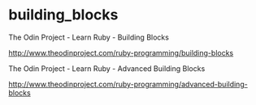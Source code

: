 building_blocks
===============

The Odin Project - Learn Ruby - Building Blocks

http://www.theodinproject.com/ruby-programming/building-blocks

The Odin Project - Learn Ruby - Advanced Building Blocks

http://www.theodinproject.com/ruby-programming/advanced-building-blocks
